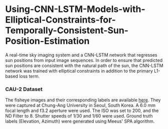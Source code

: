 # Using-CNN-LSTM-Models-with-Elliptical-Constraints-for-Temporally-Consistent-Sun-Position-Estimation
A real-time sky imaging system and a CNN-LSTM network that regresses sun positions from input image sequences. In order to ensure that predicted sun positions are consistent with the natural path of the sun, the CNN-LSTM network was trained with elliptical constraints in addition to the primary L1-based loss term.

### CAU-2 Dataset
The fisheye images and their corresponding labels are available [here](https://drive.google.com/drive/folders/1SSUpzh1reuPbWOCHBRneHhZvN_g0c4IP?usp=sharing).
They were captured at Chung-Ang University in Seoul, South Korea. A 6.0 mm focal length and f3.2 aperture were used. The ISO was set to 200, and the ND Filter to 8. Shutter speeds of 1/30 and 1/60 were used. Ground truth labels (Elevation, Azimuth) were generated using Meeus' SPA algorithm.

